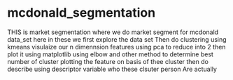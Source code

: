 # mcdonald_segmentation
THIS is market segmentation where we do market segment for mcdonald data_set
here in these we first explore the data set
Then do clustering using kmeans 
visulaize our n dimennsion features using pca to reduce into 2 then plot it using matplotlib
using elbow and other method to determine best number of cluster
plotting  the feature on basis of thee cluster
then do describe using descriptor variable who these clsuter person Are actually
